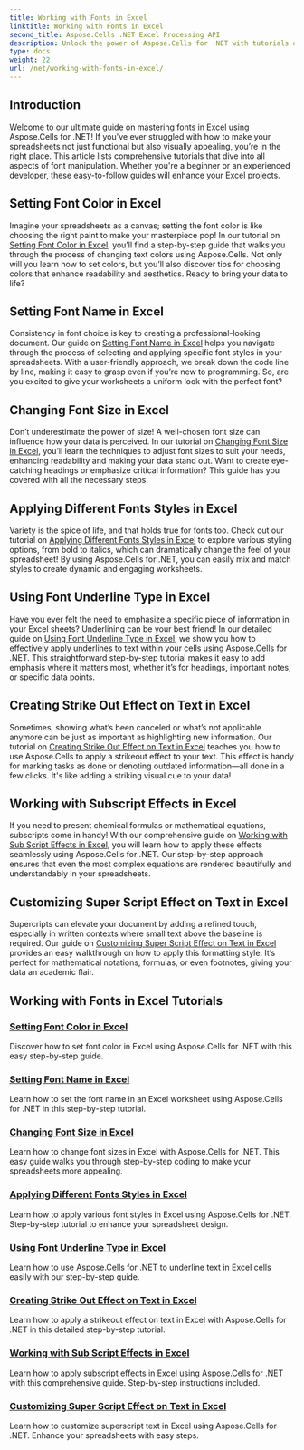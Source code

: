 ```yaml
---
title: Working with Fonts in Excel
linktitle: Working with Fonts in Excel
second_title: Aspose.Cells .NET Excel Processing API
description: Unlock the power of Aspose.Cells for .NET with tutorials on working with fonts in Excel, from setting colors to applying styles for stunning spreadsheets.
type: docs
weight: 22
url: /net/working-with-fonts-in-excel/
---
```

## Introduction

Welcome to our ultimate guide on mastering fonts in Excel using Aspose.Cells for .NET! If you've ever struggled with how to make your spreadsheets not just functional but also visually appealing, you’re in the right place. This article lists comprehensive tutorials that dive into all aspects of font manipulation. Whether you're a beginner or an experienced developer, these easy-to-follow guides will enhance your Excel projects.

## Setting Font Color in Excel

Imagine your spreadsheets as a canvas; setting the font color is like choosing the right paint to make your masterpiece pop! In our tutorial on [Setting Font Color in Excel](./setting-font-color/), you’ll find a step-by-step guide that walks you through the process of changing text colors using Aspose.Cells. Not only will you learn how to set colors, but you’ll also discover tips for choosing colors that enhance readability and aesthetics. Ready to bring your data to life?

## Setting Font Name in Excel

Consistency in font choice is key to creating a professional-looking document. Our guide on [Setting Font Name in Excel](./setting-font-name/) helps you navigate through the process of selecting and applying specific font styles in your spreadsheets. With a user-friendly approach, we break down the code line by line, making it easy to grasp even if you’re new to programming. So, are you excited to give your worksheets a uniform look with the perfect font? 

## Changing Font Size in Excel

Don’t underestimate the power of size! A well-chosen font size can influence how your data is perceived. In our tutorial on [Changing Font Size in Excel](./changing-font-size/), you’ll learn the techniques to adjust font sizes to suit your needs, enhancing readability and making your data stand out. Want to create eye-catching headings or emphasize critical information? This guide has you covered with all the necessary steps. 

## Applying Different Fonts Styles in Excel

Variety is the spice of life, and that holds true for fonts too. Check out our tutorial on [Applying Different Fonts Styles in Excel](./applying-different-fonts-styles/) to explore various styling options, from bold to italics, which can dramatically change the feel of your spreadsheet! By using Aspose.Cells for .NET, you can easily mix and match styles to create dynamic and engaging worksheets. 

## Using Font Underline Type in Excel

Have you ever felt the need to emphasize a specific piece of information in your Excel sheets? Underlining can be your best friend! In our detailed guide on [Using Font Underline Type in Excel](./using-font-underline-type/), we show you how to effectively apply underlines to text within your cells using Aspose.Cells for .NET. This straightforward step-by-step tutorial makes it easy to add emphasis where it matters most, whether it’s for headings, important notes, or specific data points.

## Creating Strike Out Effect on Text in Excel

Sometimes, showing what’s been canceled or what’s not applicable anymore can be just as important as highlighting new information. Our tutorial on [Creating Strike Out Effect on Text in Excel](./creating-strike-out-effect/) teaches you how to use Aspose.Cells to apply a strikeout effect to your text. This effect is handy for marking tasks as done or denoting outdated information—all done in a few clicks. It's like adding a striking visual cue to your data!

## Working with Subscript Effects in Excel

If you need to present chemical formulas or mathematical equations, subscripts come in handy! With our comprehensive guide on [Working with Sub Script Effects in Excel](./working-with-sub-script-effects/), you will learn how to apply these effects seamlessly using Aspose.Cells for .NET. Our step-by-step approach ensures that even the most complex equations are rendered beautifully and understandably in your spreadsheets.

## Customizing Super Script Effect on Text in Excel

Supercripts can elevate your document by adding a refined touch, especially in written contexts where small text above the baseline is required. Our guide on [Customizing Super Script Effect on Text in Excel](./customizing-super-script-effect/) provides an easy walkthrough on how to apply this formatting style. It’s perfect for mathematical notations, formulas, or even footnotes, giving your data an academic flair.

## Working with Fonts in Excel Tutorials
### [Setting Font Color in Excel](./setting-font-color/)
Discover how to set font color in Excel using Aspose.Cells for .NET with this easy step-by-step guide.
### [Setting Font Name in Excel](./setting-font-name/)
Learn how to set the font name in an Excel worksheet using Aspose.Cells for .NET in this step-by-step tutorial.
### [Changing Font Size in Excel](./changing-font-size/)
Learn how to change font sizes in Excel with Aspose.Cells for .NET. This easy guide walks you through step-by-step coding to make your spreadsheets more appealing.
### [Applying Different Fonts Styles in Excel](./applying-different-fonts-styles/)
Learn how to apply various font styles in Excel using Aspose.Cells for .NET. Step-by-step tutorial to enhance your spreadsheet design.
### [Using Font Underline Type in Excel](./using-font-underline-type/)
Learn how to use Aspose.Cells for .NET to underline text in Excel cells easily with our step-by-step guide.
### [Creating Strike Out Effect on Text in Excel](./creating-strike-out-effect/)
Learn how to apply a strikeout effect on text in Excel with Aspose.Cells for .NET in this detailed step-by-step tutorial.
### [Working with Sub Script Effects in Excel](./working-with-sub-script-effects/)
Learn how to apply subscript effects in Excel using Aspose.Cells for .NET with this comprehensive guide. Step-by-step instructions included.
### [Customizing Super Script Effect on Text in Excel](./customizing-super-script-effect/)
Learn how to customize superscript text in Excel using Aspose.Cells for .NET. Enhance your spreadsheets with easy steps.